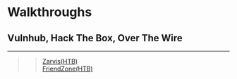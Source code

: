 # Walkthroughs
## Vulnhub, Hack The Box, Over The Wire
   
****  
>> [Zarvis(HTB)](/Walkthroughs/Jarvis-HTB.md)  
>> [FriendZone(HTB)](/Walkthroughs/Friendzone-HTB.md)   

